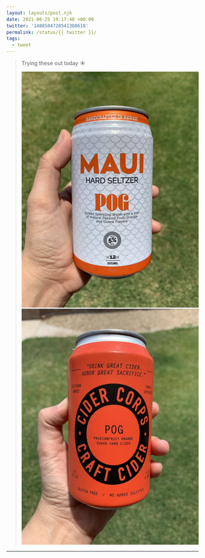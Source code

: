 ```yaml
---
layout: layouts/post.njk
date: 2021-06-25 19:17:48 +00:00
twitter: '1408504720541380610'
permalink: /status/{{ twitter }}/
tags: 
  - tweet
---
```


> Trying these out today ☀️ 
> 
> ![POG flavored Maui hard seltzer](/img/1408504720541380610-E4wDk1YUUAkDJs8.jpg)
> ![POG flavored Cider Corps craft cider](/img/1408504720541380610-E4wDk19VEAEjqQ8.jpg)

---
